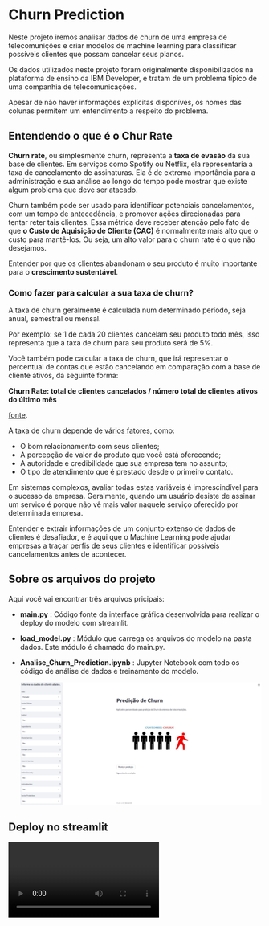 # **Churn Prediction**

Neste projeto iremos analisar dados de churn de uma empresa de telecomunições e criar modelos de machine learning para classificar possíveis clientes que possam cancelar seus planos.

Os dados utilizados neste projeto foram originalmente disponibilizados na plataforma de ensino da IBM Developer, e tratam de um problema típico de uma companhia de telecomunicações.

Apesar de não haver informações explícitas disponíves, os nomes das colunas permitem um entendimento a respeito do problema.

## **Entendendo o que é o Chur Rate**

**Churn rate**, ou simplesmente churn, representa a **taxa de evasão** da sua base de clientes. Em serviços como Spotify ou Netflix, ela representaria a taxa de cancelamento de assinaturas. Ela é de extrema importância para a administração e sua análise ao longo do tempo pode mostrar que existe algum problema que deve ser atacado.

Churn também pode ser usado para identificar potenciais cancelamentos, com um tempo de antecedência, e promover ações direcionadas para tentar reter tais clientes. Essa métrica deve receber atenção pelo fato de que **o Custo de Aquisição de Cliente (CAC)** é normalmente mais alto que o custo para mantê-los. Ou seja, um alto valor para o churn rate é o que não desejamos.

Entender por que os clientes abandonam o seu produto é muito importante para o **crescimento sustentável**.

### **Como fazer para calcular a sua taxa de churn?**

A taxa de churn geralmente é calculada num determinado período, seja anual, semestral ou mensal.

Por exemplo: se 1 de cada 20 clientes cancelam seu produto todo mês, isso representa que a taxa de churn para seu produto será de 5%.

Você também pode calcular a taxa de churn, que irá representar o percentual de contas que estão cancelando em comparação com a base de cliente ativos, da seguinte forma:

**Churn Rate: total de clientes cancelados / número total de clientes ativos do último mês**

[fonte](https://resultadosdigitais.com.br/marketing/o-que-e-churn/).

A taxa de churn depende de [vários fatores](https://www.exactsales.com.br/o-que-e-taxa-de-churn/), como:

- O bom relacionamento com seus clientes;
- A percepção de valor do produto que você está oferecendo;
- A autoridade e credibilidade que sua empresa tem no assunto;
- O tipo de atendimento que é prestado desde o primeiro contato.

Em sistemas complexos, avaliar todas estas variáveis é imprescindível para o sucesso da empresa. Geralmente, quando um usuário desiste de assinar um serviço é porque não vê mais valor naquele serviço oferecido por determinada empresa.

Entender e extrair informações de um conjunto extenso de dados de clientes é desafiador, e é aqui que o Machine Learning pode ajudar empresas a traçar perfis de seus clientes e identificar possíveis cancelamentos antes de acontecer.

## **Sobre os arquivos do projeto**

Aqui você vai encontrar três arquivos pricipais:

- **main.py** : Código fonte da interface gráfica desenvolvida para realizar o deploy do modelo com streamlit.

- **load_model.py** : Módulo que carrega os arquivos do modelo na pasta dados. Este módulo é chamado do main.py.

- **Analise_Churn_Prediction.ipynb** : Jupyter Notebook com todo os código de análise de dados e treinamento do modelo.

    <p align="center">
    <img src="imagem/app.png" width="800">
    </p>

## **Deploy no streamlit**

![](imagem/video%20teste.mp4)